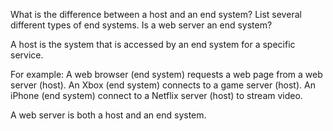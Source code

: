 What is the difference between a host and an end system? 
List several different types of end systems.
Is a web server an end system?


A host is the system that is accessed by an end system for a specific service.

For example: 
A web browser (end system) requests a web page from a web server (host).
An Xbox (end system) connects to a game server (host).
An iPhone (end system) connect to a Netflix server (host) to stream video.

A web server is both a host and an end system.
